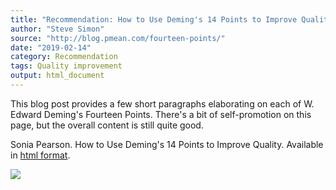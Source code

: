 ```yaml
---
title: "Recommendation: How to Use Deming's 14 Points to Improve Quality"
author: "Steve Simon"
source: "http://blog.pmean.com/fourteen-points/"
date: "2019-02-14"
category: Recommendation
tags: Quality improvement
output: html_document
---
```


This blog post provides a few short paragraphs elaborating on each of W.
Edward Deming's Fourteen Points. There's a bit of self-promotion on this
page, but the overall content is still quite good.

<!---More--->

Sonia Pearson. How to Use Deming's 14 Points to Improve Quality.
Available in [html format](https://tallyfy.com/demings-14-points/).

![](../../../web/images/fourteen-points01.png)




